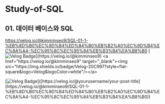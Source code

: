 # Study-of-SQL

## 01. 데이터 베이스와 SQL
https://velog.io/@kimminseo9/SQL-01-1-%EB%8D%B0%EC%9D%B4%ED%84%B0%EB%B2%A0%EC%9D%B4%EC%8A%A4-%EC%95%8C%EC%95%84%EB%B3%B4%EA%B8%B0
[![Velog Badge](https://img.shields.io/badge/Velog-20C997?style=flat&logo=Velog&logoColor=white&link=[https://velog.io](https://velog.io/@kimminseo9/posts)/@kimminseo9)](https://velog.io/@kimminseo9)
<a href="https://velog.io/@kimminseo9" target="_blank"><img src="https://img.shields.io/badge/Velog-20C997?style=flat-square&logo=Velog&logoColor=white"/></a>


[![Velog Badge](https://img.shields.io/badge/Velog-20C997?style=flat&logo=Velog&logoColor=white&link=[https://velog.io/@kimminseo9/your-post-title](https://velog.io/@kimminseo9/SQL-01-1-%EB%8D%B0%EC%9D%B4%ED%84%B0%EB%B2%A0%EC%9D%B4%EC%8A%A4-%EC%95%8C%EC%95%84%EB%B3%B4%EA%B8%B0))]([https://velog.io/@yourusername/your-post-title](https://velog.io/@kimminseo9/SQL-01-1-%EB%8D%B0%EC%9D%B4%ED%84%B0%EB%B2%A0%EC%9D%B4%EC%8A%A4-%EC%95%8C%EC%95%84%EB%B3%B4%EA%B8%B0))
